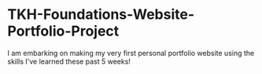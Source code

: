 # TKH-Foundations-Website-Portfolio-Project
I am embarking on making my very first personal portfolio website using the skills I've learned these past 5 weeks!
